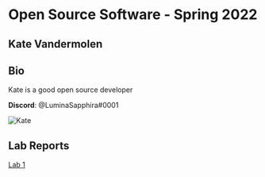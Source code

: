 # Open Source Software - Spring 2022
## Kate Vandermolen

## Bio
Kate is a good open source developer

**Discord**: @LuminaSapphira#0001

![Kate](https://cdn.discordapp.com/avatars/49210638999752704/523e0f5d23cd0f3319076f69d0fdb6ca.webp)

## Lab Reports
[Lab 1](labs/lab-01/report.md)
